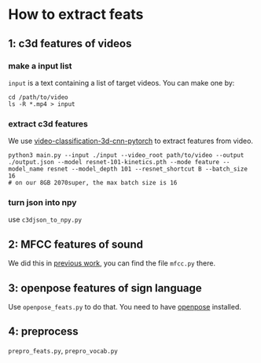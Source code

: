 # How to extract feats

## 1: c3d features of videos

### make a input list

`input` is a text containing a list of target videos. You can make one by:

```
cd /path/to/video
ls -R *.mp4 > input
```

### extract c3d features

We use [video-classification-3d-cnn-pytorch](https://github.com/kenshohara/video-classification-3d-cnn-pytorch) to extract features from video. 

```
python3 main.py --input ./input --video_root path/to/video --output ./output.json --model resnet-101-kinetics.pth --mode feature --model_name resnet --model_depth 101 --resnet_shortcut B --batch_size 16
# on our 8GB 2070super, the max batch size is 16
```

### turn json into npy

use `c3djson_to_npy.py`

## 2: MFCC features of sound

We did this in [previous work](https://github.com/Paymemoney/Video-Caption), you can find the file `mfcc.py` there.

## 3: openpose features of sign language

Use `openpose_feats.py` to do that. You need to have [openpose](https://github.com/CMU-Perceptual-Computing-Lab/openpose) installed.

## 4: preprocess

`prepro_feats.py`, `prepro_vocab.py`
